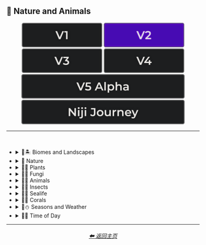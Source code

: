 <h2>🌲 Nature and Animals</h2>

<div align="center">

[<img src="/Images/Repo_Parts/Buttons/Version_Buttons/button_version_V1_inactive.webp?raw=true" alt="MidJourney V1" height="64" />](/Pages/MJ_V1/Style_Pages/Sphere/Nature_and_Animals.md)
[<img src="/Images/Repo_Parts/Buttons/Version_Buttons/button_version_V2_active.webp?raw=true" alt="MidJourney V2" height="64" />](/Pages/MJ_V2/Style_Pages/Sphere/Nature_and_Animals.md)
[<img src="/Images/Repo_Parts/Buttons/Version_Buttons/button_version_V3_inactive.webp?raw=true" alt="MidJourney V3" height="64" />](/Pages/MJ_V3/Style_Pages/Sphere/Nature_and_Animals.md)
[<img src="/Images/Repo_Parts/Buttons/Version_Buttons/button_version_V4_inactive.webp?raw=true" alt="MidJourney V4" height="64" />](/Pages/MJ_V4/Style_Pages/Just_The_Style/Nature_and_Animals.md)
<br>
[<img src="/Images/Repo_Parts/Buttons/Version_Buttons/button_version_V5_Alpha_inactive_half.webp?raw=true" alt="MidJourney V5" height="64" />](/Pages/MJ_V5/Style_Pages/Just_The_Style/Nature_and_Animals.md)
[<img src="/Images/Repo_Parts/Buttons/Version_Buttons/button_version_niji_inactive_half.webp?raw=true" alt="Niji Journey" height="64" />](/Pages/Niji_Journey/Style_Pages/Nature_and_Animals.md)

</div>

<hr>
<br>


- <details><summary>🌲🏝 Biomes and Landscapes</summary><p><div align="center">

	| Biome | Landscape | Surroundings |
	| :-: | :-: | :-: |
	| <img src="/Images/MJ_V2/MidJourney_Styles_(sphere)/Wave_13/sphere_Biome.webp?raw=true" width="256" /> | <img src="/Images/MJ_V2/MidJourney_Styles_(sphere)/Wave_13/sphere_Landscape.webp?raw=true" width="256" /> | <img src="/Images/MJ_V2/MidJourney_Styles_(sphere)/Wave_14/sphere_Surroundings.webp?raw=true" width="256" /> |
	
	<br>
	
	| Setting | Settings |
	| :-: | :-: |
	| <img src="/Images/MJ_V2/MidJourney_Styles_(sphere)/Wave_13/sphere_Setting.webp?raw=true" width="256" /> | <img src="/Images/MJ_V2/MidJourney_Styles_(sphere)/Wave_13/sphere_Settings.webp?raw=true" width="256" /> |
	
	<br>

	| Woodland | Forest | Rainforest |
	| :-: | :-: | :-: |
	| <img src="/Images/MJ_V2/MidJourney_Styles_(sphere)/Wave_11/sphere_Woodland.webp?raw=true" width="256" /> | <img src="/Images/MJ_V2/MidJourney_Styles_(sphere)/Wave_11/sphere_Forest.webp?raw=true" width="256" /> | <img src="/Images/MJ_V2/MidJourney_Styles_(sphere)/Wave_11/sphere_Rainforest.webp?raw=true" width="256" /> |

	<br>

	| Coniferous Forest | Deciduous Forest |
	| :-: | :-: |
	| <img src="/Images/MJ_V2/MidJourney_Styles_(sphere)/Wave_11/sphere_Coniferous_Forest.webp?raw=true" width="256" /> | <img src="/Images/MJ_V2/MidJourney_Styles_(sphere)/Wave_11/sphere_Deciduous_Forest.webp?raw=true" width="256" /> |

	<br>

	| Jungle | Junglecore | Tropical |
	| :-: | :-: | :-: |
	| <img src="/Images/MJ_V2/MidJourney_Styles_(sphere)/Wave_11/sphere_Jungle.webp?raw=true" width="256" /> | <img src="/Images/MJ_V2/MidJourney_Styles_(sphere)/Wave_9/sphere_Junglecore.webp?raw=true" width="256" /> | <img src="/Images/MJ_V2/MidJourney_Styles_(sphere)/Wave_11/sphere_Tropical.webp?raw=true" width="256" /> |

	<br>

	| Thicket | Orchard | Chaparral |
	| :-: | :-: | :-: |
	| <img src="/Images/MJ_V2/MidJourney_Styles_(sphere)/Wave_11/sphere_Thicket.webp?raw=true" width="256" /> | <img src="/Images/MJ_V2/MidJourney_Styles_(sphere)/Wave_11/sphere_Orchard.webp?raw=true" width="256" /> | <img src="/Images/MJ_V2/MidJourney_Styles_(sphere)/Wave_11/sphere_Chaparral.webp?raw=true" width="256" /> |

	<br>

	| Scrubland | Shrubland | Heathland |
	| :-: | :-: | :-: |
	| <img src="/Images/MJ_V2/MidJourney_Styles_(sphere)/Wave_11/sphere_Scrubland.webp?raw=true" width="256" /> | <img src="/Images/MJ_V2/MidJourney_Styles_(sphere)/Wave_11/sphere_Shrubland.webp?raw=true" width="256" /> | <img src="/Images/MJ_V2/MidJourney_Styles_(sphere)/Wave_11/sphere_Heathland.webp?raw=true" width="256" /> |

	<br>

	| Park | Plains | Meadow |
	| :-: | :-: | :-: |
	| <img src="/Images/MJ_V2/MidJourney_Styles_(sphere)/sphere_Park.webp?raw=true" width="256" /> | <img src="/Images/MJ_V2/MidJourney_Styles_(sphere)/Wave_11/sphere_Plains.webp?raw=true" width="256" /> | <img src="/Images/MJ_V2/MidJourney_Styles_(sphere)/Wave_11/sphere_Meadow.webp?raw=true" width="256" /> |

	<br>

	| Grassland | Rangeland | Pasture |
	| :-: | :-: | :-: |
	| <img src="/Images/MJ_V2/MidJourney_Styles_(sphere)/Wave_11/sphere_Grassland.webp?raw=true" width="256" /> | <img src="/Images/MJ_V2/MidJourney_Styles_(sphere)/Wave_11/sphere_Rangeland.webp?raw=true" width="256" /> | <img src="/Images/MJ_V2/MidJourney_Styles_(sphere)/Wave_11/sphere_Pasture.webp?raw=true" width="256" /> |

	<br>

	| Prairie | Steppe |
	| :-: | :-: |
	| <img src="/Images/MJ_V2/MidJourney_Styles_(sphere)/Wave_11/sphere_Prairie.webp?raw=true" width="256" /> | <img src="/Images/MJ_V2/MidJourney_Styles_(sphere)/Wave_11/sphere_Steppe.webp?raw=true" width="256" /> |

	<br>

	| Valley | Foothills |
	| :-: | :-: |
	| <img src="/Images/MJ_V2/MidJourney_Styles_(sphere)/Wave_11/sphere_Valley.webp?raw=true" width="256" /> | <img src="/Images/MJ_V2/MidJourney_Styles_(sphere)/Wave_11/sphere_Foothills.webp?raw=true" width="256" /> |

	<br>

	| Grove | Mangrove |
	| :-: | :-: |
	| <img src="/Images/MJ_V2/MidJourney_Styles_(sphere)/Wave_11/sphere_Grove.webp?raw=true" width="256" /> | <img src="/Images/MJ_V2/MidJourney_Styles_(sphere)/Wave_11/sphere_Mangrove.webp?raw=true" width="256" /> |

	<br>

	| Swamp | Bayou | Bog |
	| :-: | :-: | :-: |
	| <img src="/Images/MJ_V2/MidJourney_Styles_(sphere)/Wave_11/sphere_Swamp.webp?raw=true" width="256" /> | <img src="/Images/MJ_V2/MidJourney_Styles_(sphere)/Wave_11/sphere_Bayou.webp?raw=true" width="256" /> | <img src="/Images/MJ_V2/MidJourney_Styles_(sphere)/Wave_11/sphere_Bog.webp?raw=true" width="256" /> |

	<br>

	| Marsh | Wetland |
	| :-: | :-: |
	| <img src="/Images/MJ_V2/MidJourney_Styles_(sphere)/Wave_11/sphere_Marsh.webp?raw=true" width="256" /> | <img src="/Images/MJ_V2/MidJourney_Styles_(sphere)/Wave_11/sphere_Wetland.webp?raw=true" width="256" /> |

	<br>

	| Muskeg | Fen |
	| :-: | :-: |
	| <img src="/Images/MJ_V2/MidJourney_Styles_(sphere)/Wave_11/sphere_Muskeg.webp?raw=true" width="256" /> | <img src="/Images/MJ_V2/MidJourney_Styles_(sphere)/Wave_11/sphere_Fen.webp?raw=true" width="256" /> |

	<br>

	| Tundra | Glacier |
	| :-: | :-: |
	| <img src="/Images/MJ_V2/MidJourney_Styles_(sphere)/Wave_11/sphere_Tundra.webp?raw=true" width="256" /> | <img src="/Images/MJ_V2/MidJourney_Styles_(sphere)/Wave_11/sphere_Glacier.webp?raw=true" width="256" /> |

	<br>

	| Arctic | Polar |
	| :-: | :-: |
	| <img src="/Images/MJ_V2/MidJourney_Styles_(sphere)/Wave_11/sphere_Arctic.webp?raw=true" width="256" /> | <img src="/Images/MJ_V2/MidJourney_Styles_(sphere)/sphere_Polar.webp?raw=true" width="256" /> |

	<br>

	| Desert | Desertwave | Dunes |
	| :-: | :-: | :-: |
	| <img src="/Images/MJ_V2/MidJourney_Styles_(sphere)/Wave_11/sphere_Desert.webp?raw=true" width="256" /> | <img src="/Images/MJ_V2/MidJourney_Styles_(sphere)/Wave_10/sphere_Desertwave.webp?raw=true" width="256" /> | <img src="/Images/MJ_V2/MidJourney_Styles_(sphere)/Wave_11/sphere_Dunes.webp?raw=true" width="256" /> |

	<br>

	| Savanna | Dryland |
	| :-: | :-: |
	| <img src="/Images/MJ_V2/MidJourney_Styles_(sphere)/Wave_11/sphere_Savanna.webp?raw=true" width="256" /> | <img src="/Images/MJ_V2/MidJourney_Styles_(sphere)/Wave_11/sphere_Dryland.webp?raw=true" width="256" /> |
	
	<br>
	
	| Beach | Mediterranean |
	| :-: | :-: |
	| <img src="/Images/MJ_V2/MidJourney_Styles_(sphere)/Wave_11/sphere_Beach.webp?raw=true" width="256" /> | <img src="/Images/MJ_V2/MidJourney_Styles_(sphere)/sphere_Mediterranean.webp?raw=true" width="256" /> |

	<br>

	| Seaside | Sea | Deep Sea |
	| :-: | :-: | :-: |
	| <img src="/Images/MJ_V2/MidJourney_Styles_(sphere)/sphere_Seaside.webp?raw=true" width="256" /> | <img src="/Images/MJ_V2/MidJourney_Styles_(sphere)/sphere_Sea.webp?raw=true" width="256" /> | <img src="/Images/MJ_V2/MidJourney_Styles_(sphere)/Wave_11/sphere_Deep_Sea.webp?raw=true" width="256" /> |
	
	<br>

	| Ocean | Ocean Grunge | Aquascape |
	| :-: | :-: | :-: |
	| <img src="/Images/MJ_V2/MidJourney_Styles_(sphere)/sphere_Ocean.webp?raw=true" width="256" /> | <img src="/Images/MJ_V2/MidJourney_Styles_(sphere)/Wave_10/sphere_Ocean_Grunge.webp?raw=true" width="256" /> | <img src="/Images/MJ_V2/MidJourney_Styles_(sphere)/sphere_Aquascape.webp?raw=true" width="256" /> |

	<br>

	| Pond | Springs |
	| :-: | :-: |
	| <img src="/Images/MJ_V2/MidJourney_Styles_(sphere)/Wave_12/sphere_Pond.webp?raw=true" width="256" /> | <img src="/Images/MJ_V2/MidJourney_Styles_(sphere)/Wave_14/sphere_Springs.webp?raw=true" width="256" /> |

	<br>

	| River | Lake | Waterfall |
	| :-: | :-: | :-: |
	| <img src="/Images/MJ_V2/MidJourney_Styles_(sphere)/sphere_River.webp?raw=true" width="256" /> | <img src="/Images/MJ_V2/MidJourney_Styles_(sphere)/sphere_Lake.webp?raw=true" width="256" /> | <img src="/Images/MJ_V2/MidJourney_Styles_(sphere)/sphere_Waterfall.webp?raw=true" width="256" /> |

	<br>

	| Coral Reef | Reefwave | Kelp Forest |
	| :-: | :-: | :-: |	
	| <img src="/Images/MJ_V2/MidJourney_Styles_(sphere)/Wave_11/sphere_Coral_Reef.webp?raw=true" width="256" /> | <img src="/Images/MJ_V2/MidJourney_Styles_(sphere)/Wave_9/sphere_Reefwave.webp?raw=true" width="256" /> | <img src="/Images/MJ_V2/MidJourney_Styles_(sphere)/Wave_11/sphere_Kelp_Forest.webp?raw=true" width="256" /> |

	<br>

	| Estuary | Floodplain | Hot Springs |
	| :-: | :-: | :-: |
	| <img src="/Images/MJ_V2/MidJourney_Styles_(sphere)/Wave_11/sphere_Estuary.webp?raw=true" width="256" /> | <img src="/Images/MJ_V2/MidJourney_Styles_(sphere)/Wave_11/sphere_Floodplain.webp?raw=true" width="256" /> | <img src="/Images/MJ_V2/MidJourney_Styles_(sphere)/Wave_11/sphere_Hot_Springs.webp?raw=true" width="256" /> |
	
	<br>

	| Canyon | Mountains | Elevation |
	| :-: | :-: | :-: |
	| <img src="/Images/MJ_V2/MidJourney_Styles_(sphere)/sphere_Canyon.webp?raw=true" width="256" /> | <img src="/Images/MJ_V2/MidJourney_Styles_(sphere)/Wave_10/sphere_Mountains.webp?raw=true" width="256" /> | <img src="/Images/MJ_V2/MidJourney_Styles_(sphere)/Wave_14/sphere_Elevation.webp?raw=true" width="256" /> |

	<br>

	| Crag | Cave |
	| :-: | :-: |
	| <img src="/Images/MJ_V2/MidJourney_Styles_(sphere)/Wave_11/sphere_Crag.webp?raw=true" width="256" /> | <img src="/Images/MJ_V2/MidJourney_Styles_(sphere)/Wave_11/sphere_Cave.webp?raw=true" width="256" /> |

	<br>

	| Volcano | Volcanic |
	| :-: | :-: |
	| <img src="/Images/MJ_V2/MidJourney_Styles_(sphere)/Wave_11/sphere_Volcano.webp?raw=true" width="256" /> | <img src="/Images/MJ_V2/MidJourney_Styles_(sphere)/sphere_Volcanic.webp?raw=true" width="256" /> |

	<br>
	
	| Wasteland |
	| :-: |
	| <img src="/Images/MJ_V2/MidJourney_Styles_(sphere)/sphere_Wasteland.webp?raw=true" width="256" /> |

  </div></p></details>


- <details><summary>🌲 Nature</summary><p><div align="center">

	| Nature | Naturecore | Natural |
	| :-: | :-: | :-: |
	| <img src="/Images/MJ_V2/MidJourney_Styles_(sphere)/Wave_13/sphere_Nature.webp?raw=true" width="256" /> | <img src="/Images/MJ_V2/MidJourney_Styles_(sphere)/sphere_Naturecore.webp?raw=true" width="256" /> | <img src="/Images/MJ_V2/MidJourney_Styles_(sphere)/sphere_Natural.webp?raw=true" width="256" /> |

	<br>

	| Botanical |
	| :-: |
	| <img src="/Images/MJ_V2/MidJourney_Styles_(sphere)/Wave_14/sphere_Botanical.webp?raw=true" width="256" /> |

    <br>

	| Atmosphere | Environment | Ozone |
	| :-: | :-: | :-: |
    | <img src="/Images/MJ_V2/MidJourney_Styles_(sphere)/sphere_Atmosphere.webp?raw=true" width="256" /> | <img src="/Images/MJ_V2/MidJourney_Styles_(sphere)/sphere_Environment.webp?raw=true" width="256" /> | <img src="/Images/MJ_V2/MidJourney_Styles_(sphere)/Wave_14/sphere_Ozone.webp?raw=true" width="256" /> |

	<br>

	| Bloom | Bloomcore | Flowercore |
	| :-: | :-: | :-: |
	| <img src="/Images/MJ_V2/MidJourney_Styles_(sphere)/sphere_bloom.webp?raw=true" width="256" /> | <img src="/Images/MJ_V2/MidJourney_Styles_(sphere)/sphere_Bloomcore.webp?raw=true" width="256" /> | <img src="/Images/MJ_V2/MidJourney_Styles_(sphere)/sphere_Flowercore.webp?raw=true" width="256" /> |

	<br>
	
	| Mosscore | Mushroomcore |
	| :-: | :-: |
	| <img src="/Images/MJ_V2/MidJourney_Styles_(sphere)/sphere_Mosscore.webp?raw=true" width="256" /> | <img src="/Images/MJ_V2/MidJourney_Styles_(sphere)/sphere_Mushroomcore.webp?raw=true" width="256" /> |

	<br>

	| Earthcore | Organic | Lush |
	| :-: | :-: | :-: |
	| <img src="/Images/MJ_V2/MidJourney_Styles_(sphere)/Wave_10/sphere_Earthcore.webp?raw=true" width="256" /> | <img src="/Images/MJ_V2/MidJourney_Styles_(sphere)/Wave_9/sphere_Organic.webp?raw=true" width="256" /> | <img src="/Images/MJ_V2/MidJourney_Styles_(sphere)/Wave_11/sphere_Lush.webp?raw=true" width="256" /> |

	<br>
	
	| Garden | Japanese Garden |
	| :-: | :-: |
	| <img src="/Images/MJ_V2/MidJourney_Styles_(sphere)/Wave_12/sphere_Garden.webp?raw=true" width="256" /> | <img src="/Images/MJ_V2/MidJourney_Styles_(sphere)/Wave_14/sphere_Japanese_Garden.webp?raw=true" width="256" /> |
	
	<br>
	
	| Biopunk | Forestpunk | Groundcore |
	| :-: | :-: | :-: |
	| <img src="/Images/MJ_V2/MidJourney_Styles_(sphere)/sphere_biopunk.webp?raw=true" width="256" /> | <img src="/Images/MJ_V2/MidJourney_Styles_(sphere)/sphere_forestpunk.webp?raw=true" width="256" /> | <img src="/Images/MJ_V2/MidJourney_Styles_(sphere)/Wave_10/sphere_Groundcore.webp?raw=true" width="256" /> |
	
	<br>

	| Icepunk | Frostpunk | Stonepunk |
	| :-: | :-: | :-: |
	| <img src="/Images/MJ_V2/MidJourney_Styles_(sphere)/Wave_9/sphere_Icepunk.webp?raw=true" width="256" /> | <img src="/Images/MJ_V2/MidJourney_Styles_(sphere)/Wave_14/sphere_Frostpunk.webp?raw=true" width="256" /> | <img src="/Images/MJ_V2/MidJourney_Styles_(sphere)/Wave_9/sphere_Stonepunk.webp?raw=true" width="256" /> |

	<br>

	| Creature | Frogcore | Paleocore |
	| :-: | :-: | :-: |
	| <img src="/Images/MJ_V2/MidJourney_Styles_(sphere)/Wave_10/sphere_Creature.webp?raw=true" width="256" /> | <img src="/Images/MJ_V2/MidJourney_Styles_(sphere)/Wave_10/sphere_Frogcore.webp?raw=true" width="256" /> | <img src="/Images/MJ_V2/MidJourney_Styles_(sphere)/Wave_10/sphere_Paleocore.webp?raw=true" width="256" /> |

	<br>

	| Crowcore | Ravencore |
	| :-: | :-: |
	| <img src="/Images/MJ_V2/MidJourney_Styles_(sphere)/Wave_10/sphere_Crowcore.webp?raw=true" width="256" /> | <img src="/Images/MJ_V2/MidJourney_Styles_(sphere)/Wave_10/sphere_Ravencore.webp?raw=true" width="256" /> |
	
	<br>

	| Islandpunk | Seapunk | Selkiecore |
	| :-: | :-: | :-: |
	| <img src="/Images/MJ_V2/MidJourney_Styles_(sphere)/sphere_islandpunk.webp?raw=true" width="256" /> | <img src="/Images/MJ_V2/MidJourney_Styles_(sphere)/sphere_Seapunk.webp?raw=true" width="256" /> | <img src="/Images/MJ_V2/MidJourney_Styles_(sphere)/Wave_10/sphere_Selkiecore.webp?raw=true" width="256" /> |

	<br>
	
	| Underwater | Nautical | Wetcore |
	| :-: | :-: | :-: |
	| <img src="/Images/MJ_V2/MidJourney_Styles_(sphere)/Wave_10/sphere_Underwater.webp?raw=true" width="256" /> | <img src="/Images/MJ_V2/MidJourney_Styles_(sphere)/Wave_9/sphere_Nautical.webp?raw=true" width="256" /> | <img src="/Images/MJ_V2/MidJourney_Styles_(sphere)/Wave_10/sphere_Wetcore.webp?raw=true" width="256" /> |

	<br>

	| Anthropomorphic | Nautical Nonsense |
	| :-: | :-: |
	| <img src="/Images/MJ_V2/MidJourney_Styles_(sphere)/Wave_11/sphere_Anthropomorphic.webp?raw=true" width="256" /> | <img src="/Images/MJ_V2/MidJourney_Styles_(sphere)/Wave_11/sphere_Nautical_Nonsense.webp?raw=true" width="256" /> |

	<br>

	| Solarpunk | Lunarpunk |
	| :-: | :-: |
	| <img src="/Images/MJ_V2/MidJourney_Styles_(sphere)/sphere_solarpunk.webp?raw=true" width="256" /> | <img src="/Images/MJ_V2/MidJourney_Styles_(sphere)/sphere_Lunarpunk.webp?raw=true" width="256" /> |

  </div></p></details>


- <details><summary>🌲🌱 Plants</summary><p><div align="center">

	| Plant | Plants |
	| :-: | :-: |
	| <img src="/Images/MJ_V2/MidJourney_Styles_(sphere)/sphere_Plant.webp?raw=true" width="256" /> | <img src="/Images/MJ_V2/MidJourney_Styles_(sphere)/Wave_13/sphere_Plants.webp?raw=true" width="256" /> |

	<br>

	| Grass | Grassy |
	| :-: | :-: |
	| <img src="/Images/MJ_V2/MidJourney_Styles_(sphere)/sphere_Grass.webp?raw=true" width="256" /> | <img src="/Images/MJ_V2/MidJourney_Styles_(sphere)/sphere_Grassy.webp?raw=true" width="256" /> |
	
	<br>
	
	| Fern | Wheat | Aloe |
	| :-: | :-: | :-: |
	| <img src="/Images/MJ_V2/MidJourney_Styles_(sphere)/Wave_11/sphere_Fern.webp?raw=true" width="256" /> | <img src="/Images/MJ_V2/MidJourney_Styles_(sphere)/Wave_11/sphere_Wheat.webp?raw=true" width="256" /> | <img src="/Images/MJ_V2/MidJourney_Styles_(sphere)/Wave_11/sphere_Aloe.webp?raw=true" width="256" /> |
	
	<br>

	| Flowers | Floral | Vines |
	| :-: | :-: | :-: |
	| <img src="/Images/MJ_V2/MidJourney_Styles_(sphere)/sphere_Flowers.webp?raw=true" width="256" /> | <img src="/Images/MJ_V2/MidJourney_Styles_(sphere)/sphere_Floral.webp?raw=true" width="256" /> | <img src="/Images/MJ_V2/MidJourney_Styles_(sphere)/sphere_Vines.webp?raw=true" width="256" /> |
	
	<br>

	| Tulip | Rose | Lilac |
	| :-: | :-: | :-: |
	| <img src="/Images/MJ_V2/MidJourney_Styles_(sphere)/Wave_9/sphere_Tulip.webp?raw=true" width="256" /> | <img src="/Images/MJ_V2/MidJourney_Styles_(sphere)/Wave_9/sphere_Rose.webp?raw=true" width="256" /> | <img src="/Images/MJ_V2/MidJourney_Styles_(sphere)/Wave_9/sphere_Lilac.webp?raw=true" width="256" /> |

	<br>

	| Dandelion | Daffodil |
	| :-: | :-: |
	| <img src="/Images/MJ_V2/MidJourney_Styles_(sphere)/Wave_9/sphere_Dandelion.webp?raw=true" width="256" /> | <img src="/Images/MJ_V2/MidJourney_Styles_(sphere)/Wave_9/sphere_Daffodil.webp?raw=true" width="256" /> |

	<br>

	| Tree Bark | Branches | Leaves |
	| :-: | :-: | :-: |
	| <img src="/Images/MJ_V2/MidJourney_Styles_(sphere)/sphere_TreeBark.webp?raw=true" width="256" /> | <img src="/Images/MJ_V2/MidJourney_Styles_(sphere)/sphere_Branches.webp?raw=true" width="256" /> | <img src="/Images/MJ_V2/MidJourney_Styles_(sphere)/sphere_Leaves.webp?raw=true" width="256" /> |
	
	<br>
	
	| Pinecone | Acorn | Sapling |
	| :-: | :-: | :-: |
	| <img src="/Images/MJ_V2/MidJourney_Styles_(sphere)/sphere_Pinecone.webp?raw=true" width="256" /> | <img src="/Images/MJ_V2/MidJourney_Styles_(sphere)/sphere_Acorn.webp?raw=true" width="256" /> | <img src="/Images/MJ_V2/MidJourney_Styles_(sphere)/Wave_11/sphere_Sapling.webp?raw=true" width="256" /> |

	<br>
	
	| Moss | Hemp |
	| :-: | :-: |
	| <img src="/Images/MJ_V2/MidJourney_Styles_(sphere)/sphere_Moss.webp?raw=true" width="256" /> | <img src="/Images/MJ_V2/MidJourney_Styles_(sphere)/sphere_Hemp.webp?raw=true" width="256" /> |
	
	<br>

	| Cactus | Bamboo |
	| :-: | :-: |
	| <img src="/Images/MJ_V2/MidJourney_Styles_(sphere)/sphere_Cactus.webp?raw=true" width="256" /> | <img src="/Images/MJ_V2/MidJourney_Styles_(sphere)/sphere_Bamboo.webp?raw=true" width="256" /> |

	<br>
	
	| Straw | Straw-Bale |
	| :-: | :-: |
	| <img src="/Images/MJ_V2/MidJourney_Styles_(sphere)/sphere_Straw.webp?raw=true" width="256" /> | <img src="/Images/MJ_V2/MidJourney_Styles_(sphere)/sphere_Straw-Bale.webp?raw=true" width="256" /> |
	
	<br>
	
	| Hay | Hay-Bale |
	| :-: | :-: |
	| <img src="/Images/MJ_V2/MidJourney_Styles_(sphere)/sphere_Hay.webp?raw=true" width="256" /> | <img src="/Images/MJ_V2/MidJourney_Styles_(sphere)/sphere_Hay-Bale.webp?raw=true" width="256" /> |

	<br>
	
	| Lily Pads | Water Lilies |
	| :-: | :-: |
	| <img src="/Images/MJ_V2/MidJourney_Styles_(sphere)/Wave_11/sphere_Lily_Pads.webp?raw=true" width="256" /> | <img src="/Images/MJ_V2/MidJourney_Styles_(sphere)/Wave_14/sphere_Water_Lilies.webp?raw=true" width="256" /> |

	<br>

	| Kelp | Seaweed |
	| :-: | :-: |
	| <img src="/Images/MJ_V2/MidJourney_Styles_(sphere)/Wave_11/sphere_Kelp.webp?raw=true" width="256" /> | <img src="/Images/MJ_V2/MidJourney_Styles_(sphere)/Wave_11/sphere_Seaweed.webp?raw=true" width="256" /> |

	<br>
	
	| Tendrils |
	| :-: |
	| <img src="/Images/MJ_V2/MidJourney_Styles_(sphere)/Wave_14/sphere_Tendrils.webp?raw=true" width="256" /> |

  </div></p></details>


- <details><summary>🌲🍄 Fungi</summary><p><div align="center">

	| Fungi | Mushroom | Mushrooms |
	| :-: | :-: | :-: |
	| <img src="/Images/MJ_V2/MidJourney_Styles_(sphere)/sphere_Fungi.webp?raw=true" width="256" /> | <img src="/Images/MJ_V2/MidJourney_Styles_(sphere)/sphere_Mushroom.webp?raw=true" width="256" /> | <img src="/Images/MJ_V2/MidJourney_Styles_(sphere)/sphere_Mushrooms.webp?raw=true" width="256" /> |
	
	<br>
	
	| Mycelium | Moldy |
	| :-: | :-: |
	| <img src="/Images/MJ_V2/MidJourney_Styles_(sphere)/sphere_Mycelium.webp?raw=true" width="256" /> | <img src="/Images/MJ_V2/MidJourney_Styles_(sphere)/sphere_Moldy.webp?raw=true" width="256" /> |
	
	<br>
	
	| Clathrus-Ruber | Amanita-Muscaria | Latticed-Stinkhorn |
	| :-: | :-: | :-: |
	| <img src="/Images/MJ_V2/MidJourney_Styles_(sphere)/sphere_Clathrus-Ruber.webp?raw=true" width="256" /> | <img src="/Images/MJ_V2/MidJourney_Styles_(sphere)/sphere_Amanita-Muscaria.webp?raw=true" width="256" /> | <img src="/Images/MJ_V2/MidJourney_Styles_(sphere)/sphere_Latticed-Stinkhorn.webp?raw=true" width="256" /> |
	
	<br>
	
	| Marasmius-Haematocephalus | Entoloma-Hochstetteri | Cyptotrama-Asprata |
	| :-: | :-: | :-: |
	| <img src="/Images/MJ_V2/MidJourney_Styles_(sphere)/sphere_Marasmius-Haematocephalus.webp?raw=true" width="256" /> | <img src="/Images/MJ_V2/MidJourney_Styles_(sphere)/sphere_Entoloma-Hochstetteri.webp?raw=true" width="256" /> | <img src="/Images/MJ_V2/MidJourney_Styles_(sphere)/sphere_Cyptotrama-Asprata.webp?raw=true" width="256" /> |
	
	<br>
	
	| Hygrocybe-Cantharellus | Favolaschia-Calocera | Tremella-Fuciformis |
	| :-: | :-: | :-: |
	| <img src="/Images/MJ_V2/MidJourney_Styles_(sphere)/sphere_Hygrocybe-Cantharellus.webp?raw=true" width="256" /> | <img src="/Images/MJ_V2/MidJourney_Styles_(sphere)/sphere_Favolaschia-Calocera.webp?raw=true" width="256" /> | <img src="/Images/MJ_V2/MidJourney_Styles_(sphere)/sphere_Tremella-Fuciformis.webp?raw=true" width="256" /> |

	
	<br>
	
	| Tremella-Mesenterica | Golden-Scruffy-Collybia | Cystoagaricus-Trisulphuratus |
	| :-: | :-: | :-: |
	| <img src="/Images/MJ_V2/MidJourney_Styles_(sphere)/sphere_Tremella-Mesenterica.webp?raw=true" width="256" /> | <img src="/Images/MJ_V2/MidJourney_Styles_(sphere)/sphere_Golden-Scruffy-Collybia.webp?raw=true" width="256" /> | <img src="/Images/MJ_V2/MidJourney_Styles_(sphere)/sphere_Cystoagaricus-Trisulphuratus.webp?raw=true" width="256" /> |

	<br>
	
	| Clavaria-Zollingeri | Chlorociboria | Mycena Acicula |
	| :-: | :-: | :-: |
	| <img src="/Images/MJ_V2/MidJourney_Styles_(sphere)/sphere_Clavaria-Zollingeri.webp?raw=true" width="256" /> | <img src="/Images/MJ_V2/MidJourney_Styles_(sphere)/sphere_Chlorociboria.webp?raw=true" width="256" /> | <img src="/Images/MJ_V2/MidJourney_Styles_(sphere)/sphere_Mycena-Acicula.webp?raw=true" width="256" /> |
	
	<br>
	
	| Lactarius-Indigo | Laccaria-Amethystina |
	| :-: | :-: |
	| <img src="/Images/MJ_V2/MidJourney_Styles_(sphere)/sphere_Lactarius-Indigo.webp?raw=true" width="256" /> | <img src="/Images/MJ_V2/MidJourney_Styles_(sphere)/sphere_Laccaria-Amethystina.webp?raw=true" width="256" /> |

  </div></p></details>


- <details><summary>🌲🐹 Animals</summary><p><div align="center">

	| Animal | Animals | Mammal |
	| :-: | :-: | :-: |
	| <img src="/Images/MJ_V2/MidJourney_Styles_(sphere)/Wave_13/sphere_Animal.webp?raw=true" width="256" /> | <img src="/Images/MJ_V2/MidJourney_Styles_(sphere)/Wave_13/sphere_Animals.webp?raw=true" width="256" /> | <img src="/Images/MJ_V2/MidJourney_Styles_(sphere)/sphere_Mammal.webp?raw=true" width="256" /> |

	<br>

	| Human | Dragon | Dinosaur |
	| :-: | :-: | :-: |
	| <img src="/Images/MJ_V2/MidJourney_Styles_(sphere)/Wave_11/sphere_Human.webp?raw=true" width="256" /> | <img src="/Images/MJ_V2/MidJourney_Styles_(sphere)/Wave_11/sphere_Dragon.webp?raw=true" width="256" /> | <img src="/Images/MJ_V2/MidJourney_Styles_(sphere)/Wave_14/sphere_Dinosaur.webp?raw=true" width="256" /> |
	
	<br>

	| Dog | Bulldog | Wolf |
	| :-: | :-: | :-: |
	| <img src="/Images/MJ_V2/MidJourney_Styles_(sphere)/sphere_Dog.webp?raw=true" width="256" /> | <img src="/Images/MJ_V2/MidJourney_Styles_(sphere)/sphere_Bulldog.webp?raw=true" width="256" /> | <img src="/Images/MJ_V2/MidJourney_Styles_(sphere)/sphere_Wolf.webp?raw=true" width="256" /> |
	
	<br>
	
	| Cat | Calico |
	| :-: | :-: |
	| <img src="/Images/MJ_V2/MidJourney_Styles_(sphere)/Wave_14/sphere_Cat.webp?raw=true" width="256" /> | <img src="/Images/MJ_V2/MidJourney_Styles_(sphere)/Wave_14/sphere_Calico.webp?raw=true" width="256" /> |
	
	<br>

	| Tiger | Leopard | Lion |
	| :-: | :-: | :-: |
	| <img src="/Images/MJ_V2/MidJourney_Styles_(sphere)/sphere_Tiger.webp?raw=true" width="256" /> | <img src="/Images/MJ_V2/MidJourney_Styles_(sphere)/Wave_14/sphere_Leopard.webp?raw=true" width="256" /> | <img src="/Images/MJ_V2/MidJourney_Styles_(sphere)/sphere_Lion.webp?raw=true" width="256" /> |

	<br>

	| Chihuahua | Corgi | Shih Tzu |
	| :-: | :-: | :-: |
	| <img src="/Images/MJ_V2/MidJourney_Styles_(sphere)/Wave_14/sphere_Chihuahua.webp?raw=true" width="256" /> | <img src="/Images/MJ_V2/MidJourney_Styles_(sphere)/Wave_14/sphere_Corgi.webp?raw=true" width="256" /> | <img src="/Images/MJ_V2/MidJourney_Styles_(sphere)/Wave_14/sphere_Shih_Tzu.webp?raw=true" width="256" /> |
	
	<br>
	
	| Cow | Horse | Zebra |
	| :-: | :-: | :-: |
	| <img src="/Images/MJ_V2/MidJourney_Styles_(sphere)/Wave_11/sphere_Cow.webp?raw=true" width="256" /> | <img src="/Images/MJ_V2/MidJourney_Styles_(sphere)/sphere_Horse.webp?raw=true" width="256" /> | <img src="/Images/MJ_V2/MidJourney_Styles_(sphere)/sphere_Zebra.webp?raw=true" width="256" /> |
	
	<br>
	
	| Deer | Fox |
	| :-: | :-: |
	| <img src="/Images/MJ_V2/MidJourney_Styles_(sphere)/sphere_Deer.webp?raw=true" width="256" /> | <img src="/Images/MJ_V2/MidJourney_Styles_(sphere)/sphere_Fox.webp?raw=true" width="256" /> |
	
	<br>
	
	| Elephant | Giraffe | Kangaroo |
	| :-: | :-: | :-: |
	| <img src="/Images/MJ_V2/MidJourney_Styles_(sphere)/sphere_Elephant.webp?raw=true" width="256" /> | <img src="/Images/MJ_V2/MidJourney_Styles_(sphere)/sphere_Giraffe.webp?raw=true" width="256" /> | <img src="/Images/MJ_V2/MidJourney_Styles_(sphere)/sphere_Kangaroo.webp?raw=true" width="256" /> |
	
	<br>
	
	| Pig | Porcupine |
	| :-: | :-: |
	| <img src="/Images/MJ_V2/MidJourney_Styles_(sphere)/sphere_Pig.webp?raw=true" width="256" /> | <img src="/Images/MJ_V2/MidJourney_Styles_(sphere)/sphere_Porcupine.webp?raw=true" width="256" /> |

	<br>
	
	| Sheep | Goat | Llama |
	| :-: | :-: | :-: |
	| <img src="/Images/MJ_V2/MidJourney_Styles_(sphere)/sphere_Sheep.webp?raw=true" width="256" /> | <img src="/Images/MJ_V2/MidJourney_Styles_(sphere)/sphere_Goat.webp?raw=true" width="256" /> | <img src="/Images/MJ_V2/MidJourney_Styles_(sphere)/Wave_14/sphere_Llama.webp?raw=true" width="256" /> |

	<br>
	
	| Bear | Grizzly Bear |
	| :-: | :-: |
	| <img src="/Images/MJ_V2/MidJourney_Styles_(sphere)/Wave_12/sphere_Bear.webp?raw=true" width="256" /> | <img src="/Images/MJ_V2/MidJourney_Styles_(sphere)/Wave_12/sphere_Grizzly_Bear.webp?raw=true" width="256" /> |

	<br>

	| Panda | Polar Bear |
	| :-: | :-: |
	| <img src="/Images/MJ_V2/MidJourney_Styles_(sphere)/Wave_11/sphere_Panda.webp?raw=true" width="256" /> | <img src="/Images/MJ_V2/MidJourney_Styles_(sphere)/Wave_11/sphere_Polar_Bear.webp?raw=true" width="256" /> |

	<br>
	
	| Monkey | Gorilla |
	| :-: | :-: |
	| <img src="/Images/MJ_V2/MidJourney_Styles_(sphere)/Wave_14/sphere_Monkey.webp?raw=true" width="256" /> | <img src="/Images/MJ_V2/MidJourney_Styles_(sphere)/Wave_14/sphere_Gorilla.webp?raw=true" width="256" /> |
	
	<br>
	
	| Bird | Dove | Parrot |
	| :-: | :-: | :-: |
	| <img src="/Images/MJ_V2/MidJourney_Styles_(sphere)/sphere_Bird.webp?raw=true" width="256" /> | <img src="/Images/MJ_V2/MidJourney_Styles_(sphere)/sphere_Dove.webp?raw=true" width="256" /> | <img src="/Images/MJ_V2/MidJourney_Styles_(sphere)/sphere_Parrot.webp?raw=true" width="256" /> |

	<br>
	
	| Crow | Eagle | Owl |
	| :-: | :-: | :-: |
	| <img src="/Images/MJ_V2/MidJourney_Styles_(sphere)/sphere_Crow.webp?raw=true" width="256" /> | <img src="/Images/MJ_V2/MidJourney_Styles_(sphere)/sphere_Eagle.webp?raw=true" width="256" /> | <img src="/Images/MJ_V2/MidJourney_Styles_(sphere)/sphere_Owl.webp?raw=true" width="256" /> |
	
	<br>
	
	| Flamingo | Peacock |
	| :-: | :-: |
	| <img src="/Images/MJ_V2/MidJourney_Styles_(sphere)/sphere_Flamingo.webp?raw=true" width="256" /> | <img src="/Images/MJ_V2/MidJourney_Styles_(sphere)/sphere_Peacock.webp?raw=true" width="256" /> |

	<br>
	
	| Duck | Goose | Turkey |
	| :-: | :-: | :-: |
	| <img src="/Images/MJ_V2/MidJourney_Styles_(sphere)/Wave_14/sphere_Duck.webp?raw=true" width="256" /> | <img src="/Images/MJ_V2/MidJourney_Styles_(sphere)/Wave_14/sphere_Goose.webp?raw=true" width="256" /> | <img src="/Images/MJ_V2/MidJourney_Styles_(sphere)/Wave_14/sphere_Turkey.webp?raw=true" width="256" /> |

	<br>
	
	| Guinea Pig | Capybara |
	| :-: | :-: |
	| <img src="/Images/MJ_V2/MidJourney_Styles_(sphere)/Wave_14/sphere_Guinea_Pig.webp?raw=true" width="256" /> | <img src="/Images/MJ_V2/MidJourney_Styles_(sphere)/Wave_14/sphere_Capybara.webp?raw=true" width="256" /> |

	<br>
	
	| Rabbit | Squirrel |
	| :-: | :-: |
	| <img src="/Images/MJ_V2/MidJourney_Styles_(sphere)/sphere_Rabbit.webp?raw=true" width="256" /> | <img src="/Images/MJ_V2/MidJourney_Styles_(sphere)/sphere_Squirrel.webp?raw=true" width="256" /> |
	
	<br>
	
	| Reptile | Snake |
	| :-: | :-: |
	| <img src="/Images/MJ_V2/MidJourney_Styles_(sphere)/sphere_Reptile.webp?raw=true" width="256" /> | <img src="/Images/MJ_V2/MidJourney_Styles_(sphere)/sphere_Snake.webp?raw=true" width="256" /> |
	
	<br>
	
	| Frog | Toad |
	| :-: | :-: |
	| <img src="/Images/MJ_V2/MidJourney_Styles_(sphere)/sphere_Frog.webp?raw=true" width="256" /> | <img src="/Images/MJ_V2/MidJourney_Styles_(sphere)/sphere_Toad.webp?raw=true" width="256" /> |
	
	<br>
	
	| Fish | Penguin |
	| :-: | :-: |
	| <img src="/Images/MJ_V2/MidJourney_Styles_(sphere)/sphere_Fish.webp?raw=true" width="256" /> | <img src="/Images/MJ_V2/MidJourney_Styles_(sphere)/sphere_Penguin.webp?raw=true" width="256" /> |

	<br>
	
	| Pegasus | Minotaur |
	| :-: | :-: |
	| <img src="/Images/MJ_V2/MidJourney_Styles_(sphere)/Wave_14/sphere_Pegasus.webp?raw=true" width="256" /> | <img src="/Images/MJ_V2/MidJourney_Styles_(sphere)/Wave_14/sphere_Minotaur.webp?raw=true" width="256" /> |

  </div></p></details>


- <details><summary>🌲🦋 Insects</summary><p><div align="center">

	| Worms | Earthworm | Sandworm |
	| :-: | :-: | :-: |
	| <img src="/Images/MJ_V2/MidJourney_Styles_(sphere)/Wave_11/sphere_Worms.webp?raw=true" width="256" /> | <img src="/Images/MJ_V2/MidJourney_Styles_(sphere)/sphere_Earthworm.webp?raw=true" width="256" /> | <img src="/Images/MJ_V2/MidJourney_Styles_(sphere)/Wave_14/sphere_Sandworm.webp?raw=true" width="256" /> |

	<br>

	| Caterpillar | Butterfly |
	| :-: | :-: |
	| <img src="/Images/MJ_V2/MidJourney_Styles_(sphere)/Wave_11/sphere_Caterpillar.webp?raw=true" width="256" /> | <img src="/Images/MJ_V2/MidJourney_Styles_(sphere)/Wave_11/sphere_Butterfly.webp?raw=true" width="256" /> |

	<br>
	
	| Ant | Bee | Grasshopper |
	| :-: | :-: | :-: |
	| <img src="/Images/MJ_V2/MidJourney_Styles_(sphere)/sphere_Ant.webp?raw=true" width="256" /> | <img src="/Images/MJ_V2/MidJourney_Styles_(sphere)/sphere_Bee.webp?raw=true" width="256" /> | <img src="/Images/MJ_V2/MidJourney_Styles_(sphere)/sphere_Grasshopper.webp?raw=true" width="256" /> |

  </div></p></details>


- <details><summary>🌲🦞 Sealife</summary><p><div align="center">

	| Sealife |
	| :-: |
	| <img src="/Images/MJ_V2/MidJourney_Styles_(sphere)/Wave_13/sphere_Sealife.webp?raw=true" width="256" /> |
	
	<br>

	| Jellyfish |
	| :-: |
	| <img src="/Images/MJ_V2/MidJourney_Styles_(sphere)/sphere_Jellyfish.webp?raw=true" width="256" /> |

	<br>
	
	| Fish | Zebrafish |
	| :-: | :-: |
	| <img src="/Images/MJ_V2/MidJourney_Styles_(sphere)/Wave_14/sphere_Fish.webp?raw=true" width="256" /> | <img src="/Images/MJ_V2/MidJourney_Styles_(sphere)/Wave_14/sphere_Zebrafish.webp?raw=true" width="256" /> |
	
	<br>
	
	| Whale | Shark |
	| :-: | :-: |
	| <img src="/Images/MJ_V2/MidJourney_Styles_(sphere)/Wave_14/sphere_Whale.webp?raw=true" width="256" /> | <img src="/Images/MJ_V2/MidJourney_Styles_(sphere)/Wave_14/sphere_Shark.webp?raw=true" width="256" /> |
	
	<br>
	
	| Turtle |
	| :-: |
	| <img src="/Images/MJ_V2/MidJourney_Styles_(sphere)/Wave_14/sphere_Turtle.webp?raw=true" width="256" /> |

	<br>
	
	| Clam | Oyster |
	| :-: | :-: |
	| <img src="/Images/MJ_V2/MidJourney_Styles_(sphere)/sphere_Clam.webp?raw=true" width="256" /> | <img src="/Images/MJ_V2/MidJourney_Styles_(sphere)/sphere_Oyster.webp?raw=true" width="256" /> |

	<br>
	
	| Sea Anemone | Sea Urchin |
	| :-: | :-: |
	| <img src="/Images/MJ_V2/MidJourney_Styles_(sphere)/Wave_9/sphere_Sea_Anemone.webp?raw=true" width="256" /> | <img src="/Images/MJ_V2/MidJourney_Styles_(sphere)/Wave_9/sphere_Sea_Urchin.webp?raw=true" width="256" /> |

	<br>

	| Crinoid |
	| :-: |
	| <img src="/Images/MJ_V2/MidJourney_Styles_(sphere)/Wave_9/sphere_Crinoid.webp?raw=true" width="256" /> |

	<br>
	
	| Fish-Eye | Blue-Pinkgill |
	| :-: | :-: |
	| <img src="/Images/MJ_V2/MidJourney_Styles_(sphere)/sphere_fish-eye.webp?raw=true" width="256" /> | <img src="/Images/MJ_V2/MidJourney_Styles_(sphere)/sphere_Blue-Pinkgill.webp?raw=true" width="256" /> |

  </div></p></details>



- <details><summary>🌲🐙 Corals</summary><p><div align="center">

	| Coral |
	| :-: |
	| <img src="/Images/MJ_V2/MidJourney_Styles_(sphere)/Wave_13/sphere_Coral.webp?raw=true" width="256" /> |
	
	<br>

	| Madrepora-Oculata | Zoanthid |
	| :-: | :-: |
	| <img src="/Images/MJ_V2/MidJourney_Styles_(sphere)/Wave_9/sphere_Madrepora-Oculata.webp?raw=true" width="256" /> | <img src="/Images/MJ_V2/MidJourney_Styles_(sphere)/Wave_9/sphere_Zoanthid.webp?raw=true" width="256" /> |

	<br>

	| Corynactis-Californica | Euphylliidae |
	| :-: | :-: |
	| <img src="/Images/MJ_V2/MidJourney_Styles_(sphere)/Wave_9/sphere_Corynactis-Californica.webp?raw=true" width="256" /> | <img src="/Images/MJ_V2/MidJourney_Styles_(sphere)/Wave_9/sphere_Euphylliidae.webp?raw=true" width="256" /> |

	<br>

	| Corynactis-Annulata | Caulastraea-Furcata |
	| :-: | :-: |
	| <img src="/Images/MJ_V2/MidJourney_Styles_(sphere)/Wave_9/sphere_Corynactis-Annulata.webp?raw=true" width="256" /> | <img src="/Images/MJ_V2/MidJourney_Styles_(sphere)/Wave_9/sphere_Caulastraea-Furcata.webp?raw=true" width="256" /> |

	<br>

	| Ricordea | Acropora-Secale |
	| :-: | :-: |
	| <img src="/Images/MJ_V2/MidJourney_Styles_(sphere)/Wave_9/sphere_Ricordea.webp?raw=true" width="256" /> | <img src="/Images/MJ_V2/MidJourney_Styles_(sphere)/Wave_9/sphere_Acropora-Secale.webp?raw=true" width="256" /> |

	<br>

	| Corynactis | Favites-Halicora | Favites-Pentagona |
	| :-: | :-: | :-: |
	| <img src="/Images/MJ_V2/MidJourney_Styles_(sphere)/Wave_9/sphere_Corynactis.webp?raw=true" width="256" /> | <img src="/Images/MJ_V2/MidJourney_Styles_(sphere)/Wave_9/sphere_Favites-Halicora.webp?raw=true" width="256" /> | <img src="/Images/MJ_V2/MidJourney_Styles_(sphere)/Wave_9/sphere_Favites-Pentagona.webp?raw=true" width="256" /> |

	<br>

	| Tubastraea-Faulkneri | Pseudodiploria-Strigosa |
	| :-: | :-: |
	| <img src="/Images/MJ_V2/MidJourney_Styles_(sphere)/Wave_9/sphere_Tubastraea-Faulkneri.webp?raw=true" width="256" /> | <img src="/Images/MJ_V2/MidJourney_Styles_(sphere)/Wave_9/sphere_Pseudodiploria-Strigosa.webp?raw=true" width="256" /> |

	<br>

	| Euphyllia-Ancora | Euphyllia-Divisa | Euphyllia-Glabrescens |
	| :-: | :-: | :-: |
	| <img src="/Images/MJ_V2/MidJourney_Styles_(sphere)/Wave_9/sphere_Euphyllia-Ancora.webp?raw=true" width="256" /> | <img src="/Images/MJ_V2/MidJourney_Styles_(sphere)/Wave_9/sphere_Euphyllia-Divisa.webp?raw=true" width="256" /> | <img src="/Images/MJ_V2/MidJourney_Styles_(sphere)/Wave_9/sphere_Euphyllia-Glabrescens.webp?raw=true" width="256" /> |

  </div></p></details>


- <details><summary>🌲⛄ Seasons and Weather</summary><p><div align="center">

	| Seasons | Spring | Summer |
	| :-: | :-: | :-: |
	| <img src="/Images/MJ_V2/MidJourney_Styles_(sphere)/sphere_Seasons.webp?raw=true" width="256" /> | <img src="/Images/MJ_V2/MidJourney_Styles_(sphere)/sphere_Spring.webp?raw=true" width="256" /> | <img src="/Images/MJ_V2/MidJourney_Styles_(sphere)/sphere_Summer.webp?raw=true" width="256" /> |
	
	<br>
	
	| Autumn | Winter |
	| :-: | :-: |
	| <img src="/Images/MJ_V2/MidJourney_Styles_(sphere)/sphere_Autumn.webp?raw=true" width="256" /> | <img src="/Images/MJ_V2/MidJourney_Styles_(sphere)/sphere_Winter.webp?raw=true" width="256" /> |

	<br>
	
	| Weather | Weathercore | Overcast |
	| :-: | :-: | :-: |
	| <img src="/Images/MJ_V2/MidJourney_Styles_(sphere)/Wave_13/sphere_Weather.webp?raw=true" width="256" /> | <img src="/Images/MJ_V2/MidJourney_Styles_(sphere)/Wave_10/sphere_Weathercore.webp?raw=true" width="256" /> | <img src="/Images/MJ_V2/MidJourney_Styles_(sphere)/Wave_10/sphere_Overcast.webp?raw=true" width="256" /> |

	<br>
	
	| Breeze | Wind |
	| :-: | :-: |
	| <img src="/Images/MJ_V2/MidJourney_Styles_(sphere)/Wave_11/sphere_Breeze.webp?raw=true" width="256" /> | <img src="/Images/MJ_V2/MidJourney_Styles_(sphere)/Wave_11/sphere_Wind.webp?raw=true" width="256" /> |

	<br>

    | Rain | Downpour |
    | :-: | :-: |
    | <img src="/Images/MJ_V2/MidJourney_Styles_(sphere)/sphere_Rain.webp?raw=true" width="256" /> | <img src="/Images/MJ_V2/MidJourney_Styles_(sphere)/Wave_11/sphere_Downpour.webp?raw=true" width="256" /> |

	<br>

	| Sleet | Snow | Hail |
	| :-: | :-: | :-: |
	| <img src="/Images/MJ_V2/MidJourney_Styles_(sphere)/sphere_Sleet.webp?raw=true" width="256" /> | <img src="/Images/MJ_V2/MidJourney_Styles_(sphere)/sphere_Snow.webp?raw=true" width="256" /> | <img src="/Images/MJ_V2/MidJourney_Styles_(sphere)/sphere_Hail.webp?raw=true" width="256" /> |

	<br>

	| Lightning | Lightning Bolt |
	| :-: | :-: |
	| <img src="/Images/MJ_V2/MidJourney_Styles_(sphere)/sphere_Lightning.webp?raw=true" width="256" /> | <img src="/Images/MJ_V2/MidJourney_Styles_(sphere)/Wave_9/sphere_Lightning_Bolt.webp?raw=true" width="256" /> |

	<br>

	| Lightningwave | Thunderbolt |
	| :-: | :-: |
	| <img src="/Images/MJ_V2/MidJourney_Styles_(sphere)/Wave_10/sphere_Lightningwave.webp?raw=true" width="256" /> | <img src="/Images/MJ_V2/MidJourney_Styles_(sphere)/sphere_Thunderbolt.webp?raw=true" width="256" /> |
	
	<br>

    | Hurricane | Tornado | Microburst |
    | :-: | :-: | :-: |
    | <img src="/Images/MJ_V2/MidJourney_Styles_(sphere)/sphere_Hurricane.webp?raw=true" width="256" /> | <img src="/Images/MJ_V2/MidJourney_Styles_(sphere)/sphere_Tornado.webp?raw=true" width="256" /> | <img src="/Images/MJ_V2/MidJourney_Styles_(sphere)/Wave_11/sphere_Microburst.webp?raw=true" width="256" /> |

	<br>

    | Storm | Stormy |
    | :-: | :-: |
    | <img src="/Images/MJ_V2/MidJourney_Styles_(sphere)/sphere_Storm.webp?raw=true" width="256" /> | <img src="/Images/MJ_V2/MidJourney_Styles_(sphere)/sphere_Stormy.webp?raw=true" width="256" /> |

	<br>

	| Sandstorm |
	| :-: |
	| <img src="/Images/MJ_V2/MidJourney_Styles_(sphere)/sphere_Sandstorm.webp?raw=true" width="256" /> |

	<br>

	| Heat | Heatwave | Eruption |
	| :-: | :-: | :-: |
	| <img src="/Images/MJ_V2/MidJourney_Styles_(sphere)/Wave_11/sphere_Heat.webp?raw=true" width="256" /> | <img src="/Images/MJ_V2/MidJourney_Styles_(sphere)/Wave_10/sphere_Heatwave.webp?raw=true" width="256" /> | <img src="/Images/MJ_V2/MidJourney_Styles_(sphere)/sphere_Eruption.webp?raw=true" width="256" /> |

	<br>
	
	| Tsunami | Flood | Flooded |
	| :-: | :-: | :-: |
	| <img src="/Images/MJ_V2/MidJourney_Styles_(sphere)/Wave_11/sphere_Tsunami.webp?raw=true" width="256" /> | <img src="/Images/MJ_V2/MidJourney_Styles_(sphere)/Wave_11/sphere_Flood.webp?raw=true" width="256" /> | <img src="/Images/MJ_V2/MidJourney_Styles_(sphere)/Wave_11/sphere_Flooded.webp?raw=true" width="256" /> |

	<br>

	| Frozen-in-Time Photograph |
	| :-: |
	| <img src="/Images/MJ_V2/MidJourney_Styles_(sphere)/sphere_frozen-in-timephotograph.webp?raw=true" width="256" /> |

  </div></p></details>


- <details><summary>🌲🌞 Time of Day</summary><p><div align="center">

	| Morning | Midday | Day |
	| :-: | :-: | :-: |
	| <img src="/Images/MJ_V2/MidJourney_Styles_(sphere)/sphere_Morning.webp?raw=true" width="256" /> | <img src="/Images/MJ_V2/MidJourney_Styles_(sphere)/sphere_Midday.webp?raw=true" width="256" /> | <img src="/Images/MJ_V2/MidJourney_Styles_(sphere)/Wave_13/sphere_Day.webp?raw=true" width="256" /> |

	<br>

	| Noon | Afternoon |
	| :-: | :-: |
	| <img src="/Images/MJ_V2/MidJourney_Styles_(sphere)/sphere_Noon.webp?raw=true" width="256" /> | <img src="/Images/MJ_V2/MidJourney_Styles_(sphere)/sphere_Afternoon.webp?raw=true" width="256" /> |

	<br>

	| Dusk | Night |
	| :-: | :-: |
	| <img src="/Images/MJ_V2/MidJourney_Styles_(sphere)/sphere_Dusk.webp?raw=true" width="256" /> | <img src="/Images/MJ_V2/MidJourney_Styles_(sphere)/sphere_Night.webp?raw=true" width="256" /> |

	<br>

	| Midnight | Twilight | Dawn |
	| :-: | :-: | :-: |
	| <img src="/Images/MJ_V2/MidJourney_Styles_(sphere)/sphere_Midnight.webp?raw=true" width="256" /> | <img src="/Images/MJ_V2/MidJourney_Styles_(sphere)/sphere_Twilight.webp?raw=true" width="256" /> | <img src="/Images/MJ_V2/MidJourney_Styles_(sphere)/sphere_Dawn.webp?raw=true" width="256" /> |

  </div></p></details>


<hr><!--------------->
<div align="center">
<h6><a href="/README.md">⬅ 返回主页</a></h6>
</div>